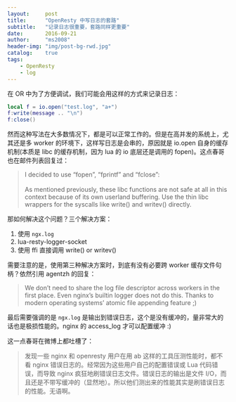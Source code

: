 ```yaml
---
layout:     post
title:      "OpenResty 中写日志的套路"
subtitle:   "记录日志很重要，套路同样更重要"
date:       2016-09-21
author:     "ms2008"
header-img: "img/post-bg-rwd.jpg"
catalog:    true
tags:
    - OpenResty
    - log
---
```


在 OR 中为了方便调试，我们可能会用这样的方式来记录日志：

```lua
local f = io.open("test.log", "a+")
f:write(message .. "\n")
f:close()
```

然而这种写法在大多数情况下，都是可以正常工作的。但是在高并发的系统上，尤其还是多 worker 的环境下，这样写日志是会串的，原因就是 io.open 自身的缓存机制(本质是 libc 的缓存机制，因为 lua 的 io 底层还是调用的 fopen)。这点春哥也在邮件列表回复过：

> I decided to use “fopen”, “fprintf” and “fclose”:
><br><br>
> As mentioned previously, these libc functions are not safe at all in this context because of its own userland buffering. Use the thin libc wrappers for the syscalls like write() and writev() directly.

那如何解决这个问题？三个解决方案：

1. 使用 `ngx.log`
2. lua-resty-logger-socket
3. 使用 ffi 直接调用 write() or writev()

需要注意的是，使用第三种解决方案时，到底有没有必要跨 worker 缓存文件句柄？依然引用 agentzh 的回复：

> We don’t need to share the log file descriptor across workers in the first place. Even nginx’s builtin logger does not do this. Thanks to modern operating systems’ atomic file appending feature ;)

最后需要强调的是 `ngx.log` 是输出到错误日志，这个是没有缓冲的，量非常大的话也是极损性能的。nginx 的 access_log 才可以配置缓冲 :)

这一点春哥在微博上都吐槽了：

> 发现一些 nginx 和 openresty 用户在用 ab 这样的工具压测性能时，都不看 nginx 错误日志的。经常因为这些用户自己的配置错误或 Lua 代码错误，而导致 nginx 疯狂地刷错误日志文件。错误日志的输出是文件 I/O，而且还是不带写缓冲的（显然地）。所以他们测出来的性能其实是刷错误日志的性能。无语啊。
